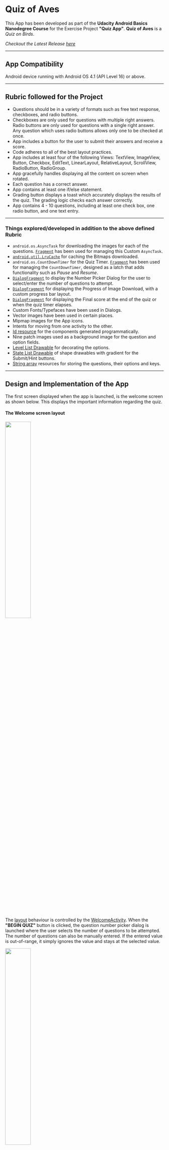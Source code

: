 # Quiz of Aves

This App has been developed as part of the **Udacity Android Basics Nanodegree Course** for the Exercise Project **"Quiz App"**. **Quiz of Aves** is a _Quiz on Birds_. 

_Checkout the Latest Release [here](/outputs/quiz_of_aves_2017-07-09.apk)_

---

## App Compatibility
Android device running with Android OS 4.1 (API Level 16) or above.

---

## Rubric followed for the Project

* Questions should be in a variety of formats such as free text response, checkboxes, and radio buttons.
* Checkboxes are only used for questions with multiple right answers. Radio buttons are only used for questions with a single right answer. Any question which uses radio buttons allows only one to be checked at once.
* App includes a button for the user to submit their answers and receive a score. 
* Code adheres to all of the best layout practices.
* App includes at least four of the following Views: TextView, ImageView, Button, Checkbox, EditText, LinearLayout, RelativeLayout, ScrollView, RadioButton, RadioGroup.
* App gracefully handles displaying all the content on screen when rotated. 
* Each question has a correct answer.
* App contains at least one if/else statement.
* Grading button displays a toast which accurately displays the results of the quiz. The grading logic checks each answer correctly.
* App contains 4 - 10 questions, including at least one check box, one radio button, and one text entry. 
 
---

### Things explored/developed in addition to the above defined Rubric

* `android.os.AsyncTask` for downloading the images for each of the questions. [`Fragment`](/app/src/main/java/com/example/kaushiknsanji/birdquiz/ImageDownloaderTaskFragment.java) has been used for managing this Custom `AsyncTask`.
* [`android.util.LruCache`](/app/src/main/java/com/example/kaushiknsanji/birdquiz/BitmapImageCache.java) for caching the Bitmaps downloaded.
* `android.os.CountDownTimer` for the Quiz Timer. [`Fragment`](/app/src/main/java/com/example/kaushiknsanji/birdquiz/CountDownLatchFragment.java) has been used for managing the `CountDownTimer`, designed as a latch that adds functionality such as _Pause_ and _Resume_.
* [`DialogFragment`](/app/src/main/java/com/example/kaushiknsanji/birdquiz/QuestionNumberPickerDialogFragment.java) to display the Number Picker Dialog for the user to select/enter the number of questions to attempt.
* [`DialogFragment`](/app/src/main/java/com/example/kaushiknsanji/birdquiz/ProgressDialogFragment.java) for displaying the Progress of Image Download, with a custom progress bar layout.
* [`DialogFragment`](/app/src/main/java/com/example/kaushiknsanji/birdquiz/FinalScoreDialogFragment.java) for displaying the Final score at the end of the quiz or when the quiz timer elapses.
* Custom Fonts/Typefaces have been used in Dialogs.
* Vector images have been used in certain places.
* Mipmap images for the App icons.
* Intents for moving from one activity to the other.
* [Id resource](/app/src/main/res/values/ids.xml) for the components generated programmatically.
* Nine patch images used as a background image for the question and option fields.
* [Level List Drawable](/app/src/main/res/drawable/option_level_list.xml) for decorating the options.
* [State List Drawable](/app/src/main/res/drawable/button_state_selector.xml) of shape drawables with gradient for the Submit/Hint buttons.
* [String array](/app/src/main/res/values/quiz_strings.xml) resources for storing the questions, their options and keys.

---

## Design and Implementation of the App

The first screen displayed when the app is launched, is the welcome screen as shown below. This displays the important information regarding the quiz.

#### The Welcome screen layout

<img src="https://user-images.githubusercontent.com/26028981/27983052-4a1ff1fe-63d1-11e7-913b-d06c095d5001.png" width="40%" />

The [layout](/app/src/main/res/layout/activity_welcome.xml) behaviour is controlled by the [WelcomeActivity](/app/src/main/java/com/example/kaushiknsanji/birdquiz/WelcomeActivity.java). When the **"BEGIN QUIZ"** button is clicked, the question number picker dialog is launched where the user selects the number of questions to be attempted. The number of questions can also be manually entered. If the entered value is out-of-range, it simply ignores the value and stays at the selected value.

<img src="https://user-images.githubusercontent.com/26028981/27983062-83839f18-63d1-11e7-8a93-4dca3efcc554.png" width="40%" />

On Click of `Cancel` button, a toast message is shown prompting the user to select the number of questions to attempt. This will not dismiss the dialog and has been done _intentionally_ so that the user attempts some number of questions before quiting :stuck_out_tongue_winking_eye:

On Click of `Set` button, the user is taken to the quiz [layout](/app/src/main/res/layout/activity_quiz.xml) controlled by the [QuizActivity](/app/src/main/java/com/example/kaushiknsanji/birdquiz/QuizActivity.java).

#### The Quiz screen layout

<img src="https://user-images.githubusercontent.com/26028981/27983098-5776c2c8-63d2-11e7-93c0-94ec3127a312.png" width="40%" />     <img src="https://user-images.githubusercontent.com/26028981/27983093-31a29e6e-63d2-11e7-8950-278cfcc91cc4.png" width="40%" />

The Current Question Number is shown in the top left corner, with the current score in the top right corner. In the Footer section we have the Quiz timer implemented using the `android.os.CountDownTimer` managed by the Fragment [CountDownLatchFragment](/app/src/main/java/com/example/kaushiknsanji/birdquiz/CountDownLatchFragment.java) to enable additional functionality such as _Pause_ and _Resume_. The timer value is set accordingly to the number of questions selected by the user, by allocating 45 seconds for each question, that is, `timer value = No. Of Questions * 45`.

Below the Question component, are the MCQ options/textual `EditText` option that appear based on the question. Below this, are the buttons **SUBMIT** and **SHOW HINT**. The **SHOW HINT** button always appears disabled for every question, as for every question user has two chances to get the right answer. On the first incorrect attempt, **SHOW HINT** button and its related components are enabled.

Above the Question component is the Hidden Image that displays the Hint Image for the question. This will be the picture of the Bird, that the user needs to identify and answer accordingly. The Hint Image is shown when the **SHOW HINT** button is clicked.

When the Hint Image is not yet downloaded, or during the initial launch when the images are being downloaded and cached, the above progress bar dialog will be shown. _The timer will be paused(internally canceled) in such cases and will be resumed once done_. The Progress dialog shown is as per the layout designed [here](/app/src/main/res/layout/progress_bar_layout.xml) managed by the DialogFragment [ProgressDialogFragment](/app/src/main/java/com/example/kaushiknsanji/birdquiz/ProgressDialogFragment.java). The images are downloaded for the current and its following question using the `android.os.AsyncTask` managed by the Fragment [ImageDownloaderTaskFragment](/app/src/main/java/com/example/kaushiknsanji/birdquiz/ImageDownloaderTaskFragment.java). At every question, the current image and the next image are kept in `android.util.LruCache` [BitmapImageCache](/app/src/main/java/com/example/kaushiknsanji/birdquiz/BitmapImageCache.java) which is used to restore the images during configuration changes.

_All the questions, options and keys are loaded from the [String array](/app/src/main/res/values/quiz_strings.xml) resources. The images for the MCQ-Checkbox based questions are loaded from the `/app/src/main/res/drawable` resource._

_As images are downloaded for each question, it is recommended to use the app in a non-metered connection with good connectivity. If the connectivity is bad, it will notify the user in a toast message, and in such cases for every question user will notice that the app is **freezing** leading to possible ANRs. This will happen since the ping test is done in the UI Thread, OOPS!!_

#### Textual Based Questions
For Textual based questions, the textual response is acquired using the `EditText` component as shown below. 

<img src="https://user-images.githubusercontent.com/26028981/27983103-691345a6-63d2-11e7-9ff6-0895d233b813.png" width="40%" />

When the question is answered correctly, a toast will be shown saying it is correct and the **SUBMIT** button changes to **NEXT**. Image is also revealed in this case for the user to enjoy ogling at the bird's beauty :stuck_out_tongue_winking_eye:

<img src="https://user-images.githubusercontent.com/26028981/27983108-8845a3c4-63d2-11e7-882f-89d480178cbc.png" width="40%" />   <img src="https://user-images.githubusercontent.com/26028981/27983110-8d73dafa-63d2-11e7-8918-869415f5dd2f.png" width="40%" />

_In case the user was pretty fast in answering the question and the image was not yet downloaded, the image will not be shown and the pending download will be cancelled with a toast message saying it could not complete. This is applicable for any kind of question._

#### MCQ-RadioButton Based Questions

<img src="https://user-images.githubusercontent.com/26028981/27983113-aa24d442-63d2-11e7-8494-2e6f48612f0b.png" width="40%" />   <img src="https://user-images.githubusercontent.com/26028981/27983123-c660b5ea-63d2-11e7-8759-42b1473cc03c.png" height="40%" width="70%"/>

The RadioButton Options appear one below the other in a portrait layout while in the landscape layout, it appears as a table of RadioButtons. _There will be a maximum of 4 options in MCQ based questions applicable for both RadioButton and Checkbox based questions. The layouts for CheckBox is designed in the same lines as that of RadioButton._

<img src="https://user-images.githubusercontent.com/26028981/27983127-dfeea940-63d2-11e7-93d3-478374710a25.png" width="40%" />    <img src="https://user-images.githubusercontent.com/26028981/27983145-fddb99d6-63d2-11e7-9c17-322105649d46.png" width="40%" />

[Level List Drawables](/app/src/main/res/drawable/option_level_list.xml) of Nine patch images are used as a background for the options of MCQ based questions. When selected, the color of the option turns orange indicating it is the user selected answer, and if the answer turns out to be correct, the color of the options turns green. This is accomplised manually by setting the level of the drawable accordingly through the `CompoundButton.OnCheckedChangeListener` attached to the options.

<img src="https://user-images.githubusercontent.com/26028981/27983154-5b8f71ba-63d3-11e7-8249-87f2c5d2651a.png" width="40%" />    <img src="https://user-images.githubusercontent.com/26028981/27983158-6e38f732-63d3-11e7-9ee8-ffc6f55cb97a.png" width="40%" />

On the first incorrect attempt, user will be able use the **SHOW HINT** button that gets enabled. On click of this, a textbox with a hint message and a button adjacent to it will be shown. The button here which is the `assistant` button (or the flag button), will scroll up to the hint image when clicked. On the second incorrect attempt, actual answer will be revealed in green along side the user selected answer shown in orange.

#### MCQ-CheckBox Based Questions

<img src="https://user-images.githubusercontent.com/26028981/27983163-82ae1b0c-63d3-11e7-9b3e-040d99f3b65d.png" width="40%" />    <img src="https://user-images.githubusercontent.com/26028981/27983165-92307bba-63d3-11e7-8bda-3cfc2e8cd0f2.png" width="40%" />

For CheckBox Based Questions, users can select mutiple options based on which the selected answers are evaluated. The design is similar to RadioButtons as discussed above and also has the `CompoundButton.OnCheckedChangeListener` attached to the options for changing the level of the drawable.

#### Information in general for all types of questions
* Whether it is a textual based question or an MCQ of the type RadioButton or CheckBox, once the answer is submitted and the **SUBMIT** button changes to **NEXT**, the options/components are disabled to prevent any further changes especially cosmetic changes.
* For MCQ based questions, there can be a maximum of 4 options with a minimum of 2 options per question.
* The EditText field for the textual based questions, the RadioButtons and CheckBoxes for MCQs are programmatically generated components. The Ids for such fields are generated and used by employing the [Id resource](/app/src/main/res/values/ids.xml).
* If the following question happens to be a RadioButton based and the current question was also RadiButton based, then when the next question appears, these RadioButtons will be reused with the text values changed. Same is applicable for CheckBox based question. If the following question has less number of options, extra option components will be deleted accordingly (vice-versa, the components will be added).
* If the following question happens to be a question with textual response and the current question was also a question with textual response, then the EditText field will be reused post the text content being reset.

#### When the Quiz Completes

Once the last question is answered, the **SUBMIT** button changes to **FINISH**. On click of **FINISH**, the following score dialog will be shown and the timer will be _Paused_(internally cancelled).

<img src="https://user-images.githubusercontent.com/26028981/27983169-a14aace2-63d3-11e7-9539-6c179ccccb3f.png" width="40%" />

The [layout](/app/src/main/res/layout/final_score_layout.xml) of the score dialog is managed by the DialogFragment [FinalScoreDialogFragment](/app/src/main/java/com/example/kaushiknsanji/birdquiz/FinalScoreDialogFragment.java). The Dialog displays the final score with a brief message. This message changes with the percentage range of the score. The Dialog has two buttons -
- **QUIT** button will quit from the application by invoking finish on the `QuizActivity`.
- **RETAKE QUIZ** button will restart the app by launching the `WelcomeActivity`.

#### When the Quiz Timer times out

<img src="https://user-images.githubusercontent.com/26028981/27983170-b322ee98-63d3-11e7-9ced-72a5f9e801f4.png" width="40%" />

If the Quiz timer elapsed before the completion of the quiz, the final score will be displayed with the message as shown above.

#### Information in general, on the entire app
* Back is disabled _intentionally_ for all the dialogs. Dismiss on touch is also disabled.
* Back on activity will destroy/finish the activity/app.
* If home button is pressed, then the app will continue to run in the background. _**The Quiz timer will not be paused in this case which is done intentionally. It will continue to run until the user quits the application using back button.**_
* The quiz questions and its options are randomized.

---

### Changes planned post submission

* Need to move the [questions](/app/src/main/res/values/quiz_strings.xml) and its related stuff to Database and fetch the content from database.
* Need to move the ping test to a thread other than the UI Thread.

---

### Changes done post submission
